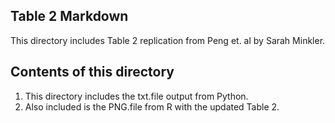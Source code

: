 ## Table 2 Markdown

This directory includes Table 2 replication from Peng et. al by Sarah Minkler. 

## Contents of this directory

1. This directory includes the txt.file output from Python. 
2. Also included is the PNG.file from R with the updated Table 2.
